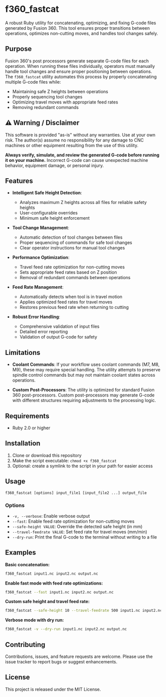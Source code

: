 # f360_fastcat

A robust Ruby utility for concatenating, optimizing, and fixing G-code files generated by Fusion 360. This tool ensures proper transitions between operations, optimizes non-cutting moves, and handles tool changes safely.

## Purpose

Fusion 360's post processors generate separate G-code files for each operation. When running these files individually, operators must manually handle tool changes and ensure proper positioning between operations. The `f360_fastcat` utility automates this process by properly concatenating multiple G-code files while:

- Maintaining safe Z heights between operations
- Properly sequencing tool changes
- Optimizing travel moves with appropriate feed rates
- Removing redundant commands

## ⚠️ Warning / Disclaimer

This software is provided "as-is" without any warranties. Use at your own risk. The author(s) assume no responsibility for any damage to CNC machines or other equipment resulting from the use of this utility. 

**Always verify, simulate, and review the generated G-code before running it on your machine.** Incorrect G-code can cause unexpected machine behavior, equipment damage, or personal injury.

## Features

- **Intelligent Safe Height Detection**:
  - Analyzes maximum Z heights across all files for reliable safety heights
  - User-configurable overrides
  - Minimum safe height enforcement

- **Tool Change Management**:
  - Automatic detection of tool changes between files
  - Proper sequencing of commands for safe tool changes
  - Clear operator instructions for manual tool changes

- **Performance Optimization**:
  - Travel feed rate optimization for non-cutting moves
  - Sets appropriate feed rates based on Z position
  - Removal of redundant commands between operations

- **Feed Rate Management**:
  - Automatically detects when tool is in travel motion
  - Applies optimized feed rates for travel moves
  - Restores previous feed rate when returning to cutting

- **Robust Error Handling**:
  - Comprehensive validation of input files
  - Detailed error reporting
  - Validation of output G-code for safety

## Limitations

- **Coolant Commands**: If your workflow uses coolant commands (M7, M8, M9), these may require special handling. The utility attempts to preserve spindle control commands but may not maintain coolant states across operations.

- **Custom Post-Processors**: The utility is optimized for standard Fusion 360 post-processors. Custom post-processors may generate G-code with different structures requiring adjustments to the processing logic.

## Requirements

- Ruby 2.0 or higher

## Installation

1. Clone or download this repository
2. Make the script executable: `chmod +x f360_fastcat`
3. Optional: create a symlink to the script in your path for easier access

## Usage

```
f360_fastcat [options] input_file1 [input_file2 ...] output_file
```

### Options

- `-v, --verbose`: Enable verbose output
- `--fast`: Enable feed rate optimization for non-cutting moves
- `--safe-height VALUE`: Override the detected safe height (in mm)
- `--travel-feedrate VALUE`: Set feed rate for travel moves (mm/min)
- `--dry-run`: Print the final G-code to the terminal without writing to a file

## Examples

**Basic concatenation:**
```bash
f360_fastcat input1.nc input2.nc output.nc
```

**Enable fast mode with feed rate optimizations:**
```bash
f360_fastcat --fast input1.nc input2.nc output.nc
```

**Custom safe height and travel feed rate:**
```bash
f360_fastcat --safe-height 10 --travel-feedrate 500 input1.nc input2.nc output.nc
```

**Verbose mode with dry run:**
```bash
f360_fastcat -v --dry-run input1.nc input2.nc output.nc
```

## Contributing

Contributions, issues, and feature requests are welcome. Please use the issue tracker to report bugs or suggest enhancements.

## License

This project is released under the MIT License.
